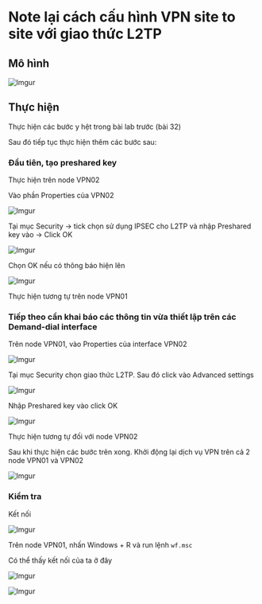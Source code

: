 # Note lại cách cấu hình VPN site to site với giao thức L2TP

## Mô hình 

![Imgur](https://i.imgur.com/U78kUL8.png)

## Thực hiện

Thực hiện các bước y hệt trong bài lab trước (bài 32)

Sau đó tiếp tục thực hiện thêm các bước sau:

### Đầu tiên, tạo preshared key

Thực hiện trên node VPN02

Vào phần Properties của VPN02

![Imgur](https://i.imgur.com/AlZd2qL.png)

Tại mục Security -> tick chọn sử dụng IPSEC cho L2TP và nhập Preshared key vào -> Click OK

![Imgur](https://i.imgur.com/wq0Ilf9.png)

Chọn OK nếu có thông báo hiện lên

![Imgur](https://i.imgur.com/fmzb9Ga.png)

Thực hiện tương tự trên node VPN01

### Tiếp theo cần khai báo các thông tin vừa thiết lập trên các Demand-dial interface

Trên node VPN01, vào Properties của interface VPN02

![Imgur](https://i.imgur.com/v8wWGzg.png)

Tại mục Security chọn giao thức L2TP. Sau đó click vào Advanced settings

![Imgur](https://i.imgur.com/dGSlvDj.png)

Nhập Preshared key vào click OK

![Imgur](https://i.imgur.com/69Tf2xh.png)

Thực hiện tương tự đối với node VPN02

Sau khi thực hiện các bước trên xong. Khởi động lại dịch vụ VPN trên cả 2 node VPN01 và VPN02

![Imgur](https://i.imgur.com/VOYh42t.png)

### Kiểm tra

Kết nối

![Imgur](https://i.imgur.com/epd3EUF.png)


Trên node VPN01, nhấn Windows + R và run lệnh `wf.msc`

Có thể thấy kết nối của ta ở đây

![Imgur](https://i.imgur.com/vHTDywP.png)

![Imgur](https://i.imgur.com/IpoU8Ag.png)